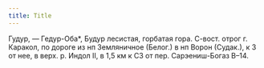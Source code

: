 ```yaml
---
title: Title
---
```


Гудур, — Гедур-Оба*, Будур лесистая, горбатая гора. С-вост. отрог г. Каракол, по
дороге из нп Земляничное (Белог.) в нп Ворон (Судак.), к З от нее, в верх. р.
Индол II, в 1,5 км к СЗ от пер. Сарэениш-Богаз В–14.
